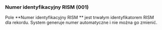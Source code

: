 ### Numer identyfikacyjny RISM (001)

Pole **Numer identyfikacyjny RISM ** jest trwałym identyfikatorem RISM dla rekordu. System generuje numer automatyczne i nie można go zmienić.
